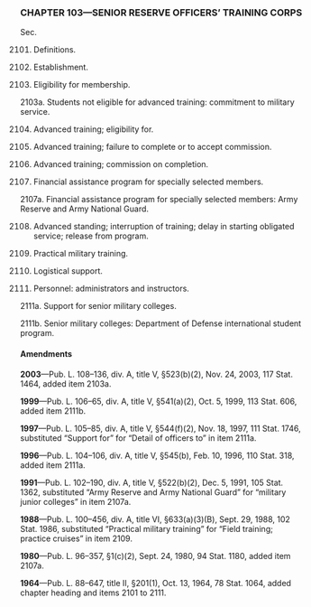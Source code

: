### **CHAPTER 103—SENIOR RESERVE OFFICERS’ TRAINING CORPS** ###

Sec.

2101. Definitions.

2102. Establishment.

2103. Eligibility for membership.

2103a. Students not eligible for advanced training: commitment to military service.

2104. Advanced training; eligibility for.

2105. Advanced training; failure to complete or to accept commission.

2106. Advanced training; commission on completion.

2107. Financial assistance program for specially selected members.

2107a. Financial assistance program for specially selected members: Army Reserve and Army National Guard.

2108. Advanced standing; interruption of training; delay in starting obligated service; release from program.

2109. Practical military training.

2110. Logistical support.

2111. Personnel: administrators and instructors.

2111a. Support for senior military colleges.

2111b. Senior military colleges: Department of Defense international student program.

#### Amendments ####

**2003**—Pub. L. 108–136, div. A, title V, §523(b)(2), Nov. 24, 2003, 117 Stat. 1464, added item 2103a.

**1999**—Pub. L. 106–65, div. A, title V, §541(a)(2), Oct. 5, 1999, 113 Stat. 606, added item 2111b.

**1997**—Pub. L. 105–85, div. A, title V, §544(f)(2), Nov. 18, 1997, 111 Stat. 1746, substituted “Support for” for “Detail of officers to” in item 2111a.

**1996**—Pub. L. 104–106, div. A, title V, §545(b), Feb. 10, 1996, 110 Stat. 318, added item 2111a.

**1991**—Pub. L. 102–190, div. A, title V, §522(b)(2), Dec. 5, 1991, 105 Stat. 1362, substituted “Army Reserve and Army National Guard” for “military junior colleges” in item 2107a.

**1988**—Pub. L. 100–456, div. A, title VI, §633(a)(3)(B), Sept. 29, 1988, 102 Stat. 1986, substituted “Practical military training” for “Field training; practice cruises” in item 2109.

**1980**—Pub. L. 96–357, §1(c)(2), Sept. 24, 1980, 94 Stat. 1180, added item 2107a.

**1964**—Pub. L. 88–647, title II, §201(1), Oct. 13, 1964, 78 Stat. 1064, added chapter heading and items 2101 to 2111.